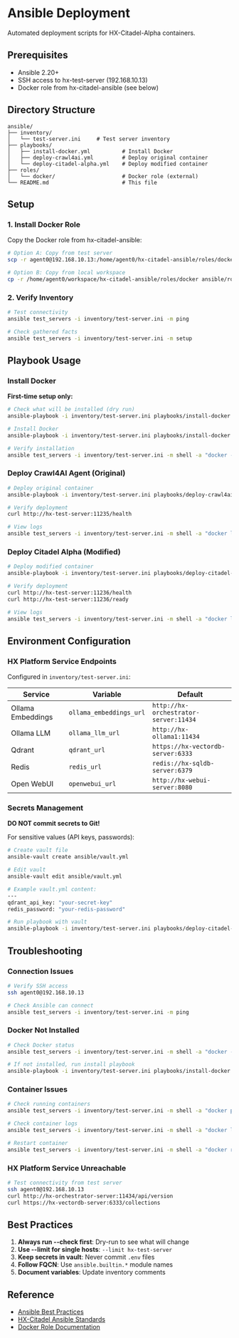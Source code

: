 # Ansible Deployment

Automated deployment scripts for HX-Citadel-Alpha containers.

## Prerequisites

- Ansible 2.20+
- SSH access to hx-test-server (192.168.10.13)
- Docker role from hx-citadel-ansible (see below)

## Directory Structure

```
ansible/
├── inventory/
│   └── test-server.ini     # Test server inventory
├── playbooks/
│   ├── install-docker.yml          # Install Docker
│   ├── deploy-crawl4ai.yml         # Deploy original container
│   └── deploy-citadel-alpha.yml    # Deploy modified container
├── roles/
│   └── docker/                     # Docker role (external)
└── README.md                       # This file
```

## Setup

### 1. Install Docker Role

Copy the Docker role from hx-citadel-ansible:

```bash
# Option A: Copy from test server
scp -r agent0@192.168.10.13:/home/agent0/hx-citadel-ansible/roles/docker ansible/roles/

# Option B: Copy from local workspace
cp -r /home/agent0/workspace/hx-citadel-ansible/roles/docker ansible/roles/
```

### 2. Verify Inventory

```bash
# Test connectivity
ansible test_servers -i inventory/test-server.ini -m ping

# Check gathered facts
ansible test_servers -i inventory/test-server.ini -m setup
```

## Playbook Usage

### Install Docker

**First-time setup only:**

```bash
# Check what will be installed (dry run)
ansible-playbook -i inventory/test-server.ini playbooks/install-docker.yml --check

# Install Docker
ansible-playbook -i inventory/test-server.ini playbooks/install-docker.yml

# Verify installation
ansible test_servers -i inventory/test-server.ini -m shell -a "docker --version"
```

### Deploy Crawl4AI Agent (Original)

```bash
# Deploy original container
ansible-playbook -i inventory/test-server.ini playbooks/deploy-crawl4ai.yml

# Verify deployment
curl http://hx-test-server:11235/health

# View logs
ansible test_servers -i inventory/test-server.ini -m shell -a "docker logs crawl4ai-agent"
```

### Deploy Citadel Alpha (Modified)

```bash
# Deploy modified container
ansible-playbook -i inventory/test-server.ini playbooks/deploy-citadel-alpha.yml

# Verify deployment
curl http://hx-test-server:11236/health
curl http://hx-test-server:11236/ready

# View logs
ansible test_servers -i inventory/test-server.ini -m shell -a "docker logs citadel-alpha"
```

## Environment Configuration

### HX Platform Service Endpoints

Configured in `inventory/test-server.ini`:

| Service | Variable | Default |
|---------|----------|---------|
| Ollama Embeddings | `ollama_embeddings_url` | `http://hx-orchestrator-server:11434` |
| Ollama LLM | `ollama_llm_url` | `http://hx-ollama1:11434` |
| Qdrant | `qdrant_url` | `https://hx-vectordb-server:6333` |
| Redis | `redis_url` | `redis://hx-sqldb-server:6379` |
| Open WebUI | `openwebui_url` | `http://hx-webui-server:8080` |

### Secrets Management

**DO NOT commit secrets to Git!**

For sensitive values (API keys, passwords):

```bash
# Create vault file
ansible-vault create ansible/vault.yml

# Edit vault
ansible-vault edit ansible/vault.yml

# Example vault.yml content:
---
qdrant_api_key: "your-secret-key"
redis_password: "your-redis-password"

# Run playbook with vault
ansible-playbook -i inventory/test-server.ini playbooks/deploy-citadel-alpha.yml --ask-vault-pass
```

## Troubleshooting

### Connection Issues

```bash
# Verify SSH access
ssh agent0@192.168.10.13

# Check Ansible can connect
ansible test_servers -i inventory/test-server.ini -m ping
```

### Docker Not Installed

```bash
# Check Docker status
ansible test_servers -i inventory/test-server.ini -m shell -a "docker --version"

# If not installed, run install playbook
ansible-playbook -i inventory/test-server.ini playbooks/install-docker.yml
```

### Container Issues

```bash
# Check running containers
ansible test_servers -i inventory/test-server.ini -m shell -a "docker ps"

# Check container logs
ansible test_servers -i inventory/test-server.ini -m shell -a "docker logs <container-name>"

# Restart container
ansible test_servers -i inventory/test-server.ini -m shell -a "docker restart <container-name>"
```

### HX Platform Service Unreachable

```bash
# Test connectivity from test server
ssh agent0@192.168.10.13
curl http://hx-orchestrator-server:11434/api/version
curl https://hx-vectordb-server:6333/collections
```

## Best Practices

1. **Always run --check first**: Dry-run to see what will change
2. **Use --limit for single hosts**: `--limit hx-test-server`
3. **Keep secrets in vault**: Never commit `.env` files
4. **Follow FQCN**: Use `ansible.builtin.*` module names
5. **Document variables**: Update inventory comments

## Reference

- [Ansible Best Practices](https://docs.ansible.com/ansible/latest/user_guide/playbooks_best_practices.html)
- [HX-Citadel Ansible Standards](/home/agent0/workspace/hx-citadel-ansible/docs/ANSIBLE-BEST-PRACTICES.md)
- [Docker Role Documentation](roles/docker/README.md)
